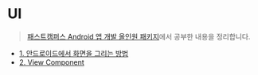 # UI
>[패스트캠퍼스 Android 앱 개발 올인원 패키지](https://storage.googleapis.com/static.fastcampus.co.kr/prod/uploads/202101/143225-24/[%ED%8C%A8%EC%8A%A4%ED%8A%B8%EC%BA%A0%ED%8D%BC%EC%8A%A4]-%EA%B5%90%EC%9C%A1%EA%B3%BC%EC%A0%95%EC%86%8C%EA%B0%9C%EC%84%9C-%EC%98%AC%EC%9D%B8%EC%9B%90-%ED%8C%A8%ED%82%A4%EC%A7%80---android-%EC%95%B1-%EA%B0%9C%EB%B0%9C.pdf)에서 공부한 내용을 정리합니다.

* [1. 안드로이드에서 화면을 그리는 방법](./01_user_interface.md)
* [2. View Component](./02_view_component.md)
